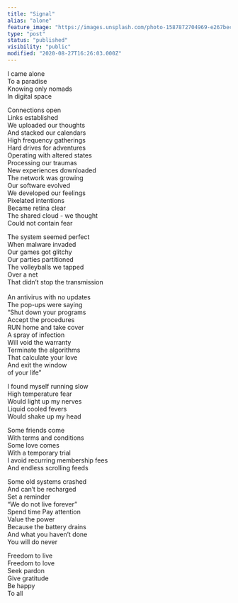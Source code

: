 ```yaml
---
title: "Signal"
alias: "alone"
feature_image: "https://images.unsplash.com/photo-1587872704969-e267bec1ac13?ixlib=rb-1.2.1&q=80&fm=jpg&crop=entropy&cs=tinysrgb&w=2000&fit=max&ixid=eyJhcHBfaWQiOjExNzczfQ"
type: "post"
status: "published"
visibility: "public"
modified: "2020-08-27T16:26:03.000Z"
---
```


<p>I came alone<br>To a paradise<br>Knowing only nomads<br>In digital space</p><p>Connections open<br>Links established<br>We uploaded our thoughts<br>And stacked our calendars<br>High frequency gatherings<br>Hard drives for adventures<br>Operating with altered states<br>Processing our traumas<br>New experiences downloaded<br>The network was growing<br>Our software evolved<br>We developed our feelings<br>Pixelated intentions<br>Became retina clear<br>The shared cloud - we thought<br>Could not contain fear</p><p>The system seemed perfect<br>When malware invaded<br>Our games got glitchy<br>Our parties partitioned<br>The volleyballs we tapped<br>Over a net<br>That didn’t stop the transmission<br><br>An antivirus with no updates<br>The pop-ups were saying<br>“Shut down your programs<br>Accept the procedures<br>RUN home and take cover<br>A spray of infection<br>Will void the warranty<br>Terminate the algorithms<br>That calculate your love<br>And exit the window<br>of your life”</p><p>I found myself running slow<br>High temperature fear<br>Would light up my nerves<br>Liquid cooled fevers<br>Would shake up my head</p><p>Some friends come<br>With terms and conditions<br>Some love comes<br>With a temporary trial<br>I avoid recurring membership fees<br>And endless scrolling feeds</p><p>Some old systems crashed<br>And can’t be recharged<br>Set a reminder<br>“We do not live forever”<br>Spend time Pay attention<br>Value the power<br>Because the battery drains<br>And what you haven’t done<br>You will do never</p><p>Freedom to live<br>Freedom to love<br>Seek pardon<br>Give gratitude<br>Be happy<br>To all</p>
